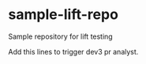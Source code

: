 # sample-lift-repo
Sample repository for lift testing


Add this lines to trigger dev3 pr analyst.


